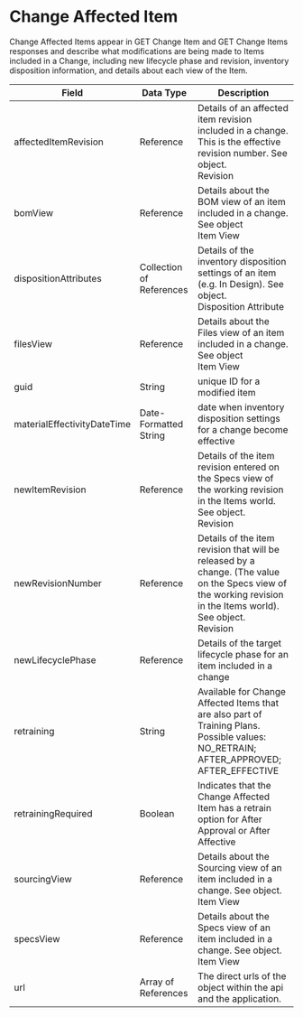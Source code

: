 # Change Affected Item
Change Affected Items appear in  GET Change Item and GET Change Items responses and describe what modifications are being made to Items included in a Change, including new lifecycle phase and revision, inventory disposition information, and details about each view of the Item.


| Field<br> | Data Type<br> | Description<br> |
|  --- |  --- |  --- | 
| affectedItemRevision<br> | Reference<br> | Details of an affected item revision included in a change. This is the effective revision number. See object.<br>Revision<br> |
| bomView<br> | Reference<br> | Details about the BOM view of an item included in a change. See object<br>Item View<br> |
| dispositionAttributes<br> | Collection of References<br> | Details of the inventory disposition settings of an item \(e.g. In Design\). See object.<br>Disposition Attribute<br> |
| filesView<br> | Reference<br> | Details about the Files view of an item included in a change. See object<br>Item View<br> |
| guid<br> | String<br> | unique ID for a modified item<br> |
| materialEffectivityDateTime<br> | Date\-Formatted String<br> | date when inventory disposition settings for a change become effective<br> |
| newItemRevision<br> | Reference<br> | Details of the item revision entered on the Specs view of the working revision in the Items world. See object.<br>Revision<br> |
| newRevisionNumber<br> | Reference<br> | Details of the item revision that will be released by a change. \(The value on the Specs view of the working revision in the Items world\). See object.<br>Revision<br> |
| newLifecyclePhase<br> | Reference<br> | Details of the target lifecycle phase for an item included in a change<br> |
| retraining<br> | String<br> | Available for Change Affected Items that are also part of Training Plans. Possible values: NO_RETRAIN; AFTER_APPROVED; AFTER_EFFECTIVE<br> |
| retrainingRequired<br> | Boolean<br> | Indicates that the Change Affected Item has a retrain option for After Approval or After Affective<br> |
| sourcingView<br> | Reference<br> | Details about the Sourcing view of an item included in a change. See object.<br>Item View<br> |
| specsView<br> | Reference<br> | Details about the Specs view of an item included in a change. See object.<br>Item View<br> |
| url<br> | Array of References<br> | The direct urls of the object within the api and the application.<br> |

